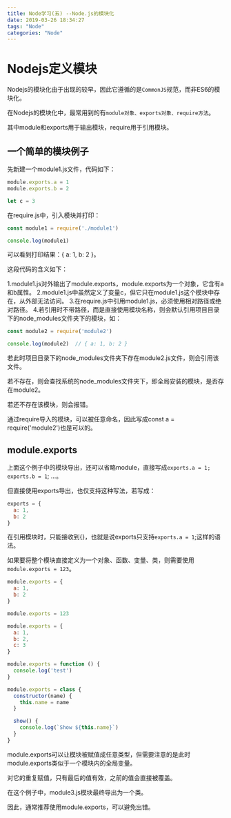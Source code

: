 ```yaml
---
title: Node学习(五) --Node.js的模块化
date: 2019-03-26 18:34:27
tags: "Node"
categories: "Node"
---
```


# Nodejs定义模块

Nodejs的模块化由于出现的较早，因此它遵循的是`CommonJS`规范，而非ES6的模块化。

在Nodejs的模块化中，最常用到的有`module对象、exports对象、require方法`。

其中module和exports用于输出模块，require用于引用模块。

## 一个简单的模块例子

先新建一个module1.js文件，代码如下：

```js
module.exports.a = 1
module.exports.b = 2

let c = 3
```


在require.js中，引入模块并打印：

```js
const module1 = require('./module1')

console.log(module1)

```

可以看到打印结果：{ a: 1, b: 2 }。

这段代码的含义如下：

 1.module1.js对外输出了module.exports，module.exports为一个对象，它含有a和b属性。
 2.module1.js中虽然定义了变量c，但它只在module1.js这个模块中存在，从外部无法访问。
 3.在require.js中引用module1.js，必须使用相对路径或绝对路径。
 4.若引用时不带路径，而是直接使用模块名称，则会默认引用项目目录下的node_modules文件夹下的模块，如：


```js
const module2 = require('module2')

console.log(module2)  // { a: 1, b: 2 }
```

若此时项目目录下的node_modules文件夹下存在module2.js文件，则会引用该文件。

若不存在，则会查找系统的node_modules文件夹下，即全局安装的模块，是否存在module2。

若还不存在该模块，则会报错。

通过require导入的模块，可以被任意命名，因此写成const a = require('module2')也是可以的。

## module.exports

上面这个例子中的模块导出，还可以省略module，直接写成`exports.a = 1; exports.b = 1`; ...。

但直接使用exports导出，也仅支持这种写法，若写成：

```js
exports = {
  a: 1,
  b: 2
}
```
<!-- more -->
在引用模块时，只能接收到{}，也就是说exports只支持`exports.a = 1`;这样的语法。

如果要将整个模块直接定义为一个对象、函数、变量、类，则需要使用`module.exports = 123`。

```js
module.exports = {
  a: 1,
  b: 2
}

module.exports = 123

module.exports = {
  a: 1,
  b: 2,
  c: 3
}

module.exports = function () {
  console.log('test')
}

module.exports = class {
  constructor(name) {
    this.name = name
  }

  show() {
    console.log(`Show ${this.name}`)
  }
}
```

module.exports可以让模块被赋值成任意类型，但需要注意的是此时module.exports类似于一个模块内的全局变量。

对它的重复赋值，只有最后的值有效，之前的值会直接被覆盖。

在这个例子中，module3.js模块最终导出为一个类。

因此，通常推荐使用module.exports，可以避免出错。